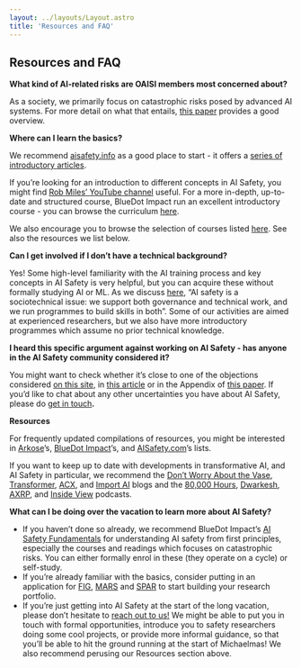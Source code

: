 ```yaml
---
layout: ../layouts/Layout.astro
title: 'Resources and FAQ'
---
```


## Resources and FAQ

**What kind of AI-related risks are OAISI members most concerned about?**

As a society, we primarily focus on catastrophic risks posed by advanced AI systems. For more detail on what that entails, [this paper](https://arxiv.org/abs/2306.12001) provides a good overview.

**Where can I learn the basics?**

We recommend [aisafety.info](http://aisafety.info) as a good place to start \- it offers a [series of introductory articles](https://aisafety.info/questions/NM3Q/Intro-to-AI-safety).

If you’re looking for an introduction to different concepts in AI Safety, you might find [Rob Miles’ YouTube channel](https://www.youtube.com/@RobertMilesAI/featured) useful. For a more in-depth, up-to-date and structured course, BlueDot Impact run an excellent introductory course \- you can browse the curriculum [here](https://bluedot.org/courses/alignment/0).

We also encourage you to browse the selection of courses listed [here](https://www.aisafety.com/courses). See also the resources we list below.

**Can I get involved if I don’t have a technical background?**

Yes! Some high-level familiarity with the AI training process and key concepts in AI Safety is very helpful, but you can acquire these without formally studying AI or ML. As we discuss [here](https://oaisi.org/about/), “AI safety is a sociotechnical issue: we support both governance and technical work, and we run programmes to build skills in both”. Some of our activities are aimed at experienced researchers, but we also have more introductory programmes which assume no prior technical knowledge.

**I heard this specific argument against working on AI Safety - has anyone in the AI Safety community considered it?**

You might want to check whether it’s close to one of the objections considered [on this site](https://aisafety.info/questions/9TDI/Objections-and-responses), in [this article](https://80000hours.org/problem-profiles/artificial-intelligence/#good-responses) or in the Appendix of [this paper](https://arxiv.org/abs/2306.12001). If you’d like to chat about any other uncertainties you have about AI Safety, please do [get in touch](https://oaisi.org/getintouch/)**.**

**Resources**

For frequently updated compilations of resources, you might be interested in [Arkose](https://arkose.org/opportunities)’s, [BlueDot Impact](https://aisafetyfundamentals.com/resources/)’s, and [AISafety.com](http://aisafety.com/)’s lists.

If you want to keep up to date with developments in transformative AI, and AI Safety in particular, we recommend the [Don’t Worry About the Vase](https://thezvi.substack.com/), [Transformer](https://www.transformernews.ai/), [ACX](https://www.astralcodexten.com/), and [Import AI](https://jack-clark.net/) blogs and the [80,000 Hours](https://80000hours.org/podcast/), [Dwarkesh](https://www.dwarkeshpatel.com/podcast), [AXRP](https://axrp.net/), and [Inside View](https://theinsideview.ai/) podcasts.

**What can I be doing over the vacation to learn more about AI Safety?**

* If you haven’t done so already, we recommend BlueDot Impact’s [AI Safety Fundamentals](https://bluedot.org/?from_site=aisf) for understanding AI safety from first principles, especially the courses and readings which focuses on catastrophic risks. You can either formally enrol in these (they operate on a cycle) or self-study.  
* If you’re already familiar with the basics, consider putting in an application for [FIG](https://futureimpact.group/), [MARS](https://www.cambridgeaisafety.org/mars) and [SPAR](https://sparai.org/) to start building your research portfolio.  
* If you’re just getting into AI Safety at the start of the long vacation, please don’t hesitate to [reach out to us\!](https://oaisi.org/getintouch/) We might be able to put you in touch with formal opportunities, introduce you to safety researchers doing some cool projects, or provide more informal guidance, so that you’ll be able to hit the ground running at the start of Michaelmas\! We also recommend perusing our Resources section above.